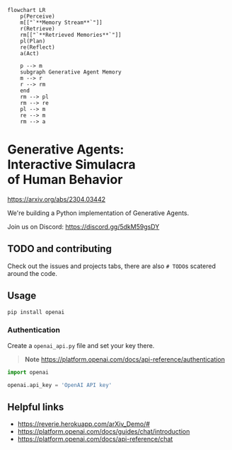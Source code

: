 ```mermaid
flowchart LR
    p(Perceive)
    m[["`**Memory Stream**`"]]
    r(Retrieve)
    rm[["`**Retrieved Memories**`"]]
    pl(Plan)
    re(Reflect)
    a(Act)

    p --> m
    subgraph Generative Agent Memory
    m --> r
    r --> rm
    end
    rm --> pl
    rm --> re
    pl --> m
    re --> m
    rm --> a
```

# Generative Agents:<br/>Interactive Simulacra<br/>of Human Behavior

<https://arxiv.org/abs/2304.03442>

We're building a Python implementation of Generative Agents.

Join us on Discord: <https://discord.gg/5dkM59gsDY>

## TODO and contributing

Check out the issues and projects tabs, there are also `# TODO`s scatered around the code.

## Usage

```sh
pip install openai
```

### Authentication

Create a `openai_api.py` file and set your key there.

> **Note** https://platform.openai.com/docs/api-reference/authentication

```py
import openai

openai.api_key = 'OpenAI API key'
```

<!-- Tip: Use https://github.com/PawanOsman/ChatGPT -->

## Helpful links

- <https://reverie.herokuapp.com/arXiv_Demo/#>
- <https://platform.openai.com/docs/guides/chat/introduction>
- <https://platform.openai.com/docs/api-reference/chat>
